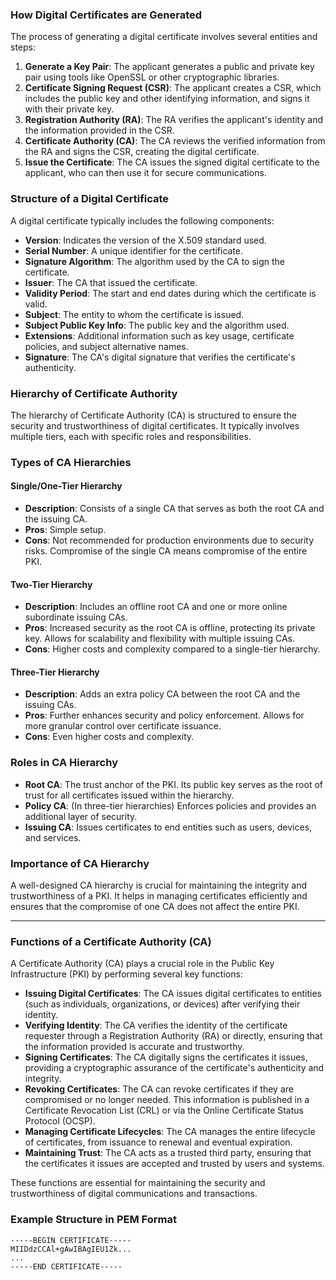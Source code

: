 ### How Digital Certificates are Generated
The process of generating a digital certificate involves several entities and steps:

1. **Generate a Key Pair**: The applicant generates a public and private key pair using tools like OpenSSL or other cryptographic libraries.
2. **Certificate Signing Request (CSR)**: The applicant creates a CSR, which includes the public key and other identifying information, and signs it with their private key.
3. **Registration Authority (RA)**: The RA verifies the applicant's identity and the information provided in the CSR.
4. **Certificate Authority (CA)**: The CA reviews the verified information from the RA and signs the CSR, creating the digital certificate.
5. **Issue the Certificate**: The CA issues the signed digital certificate to the applicant, who can then use it for secure communications.

### Structure of a Digital Certificate
A digital certificate typically includes the following components:

- **Version**: Indicates the version of the X.509 standard used.
- **Serial Number**: A unique identifier for the certificate.
- **Signature Algorithm**: The algorithm used by the CA to sign the certificate.
- **Issuer**: The CA that issued the certificate.
- **Validity Period**: The start and end dates during which the certificate is valid.
- **Subject**: The entity to whom the certificate is issued.
- **Subject Public Key Info**: The public key and the algorithm used.
- **Extensions**: Additional information such as key usage, certificate policies, and subject alternative names.
- **Signature**: The CA's digital signature that verifies the certificate's authenticity.




### Hierarchy of Certificate Authority
The hierarchy of Certificate Authority (CA) is structured to ensure the security and trustworthiness of digital certificates.
 It typically involves multiple tiers, each with specific roles and responsibilities.

### Types of CA Hierarchies
#### Single/One-Tier Hierarchy
- **Description**: Consists of a single CA that serves as both the root CA and the issuing CA.
- **Pros**: Simple setup.
- **Cons**: Not recommended for production environments due to security risks.
 Compromise of the single CA means compromise of the entire PKI.

#### Two-Tier Hierarchy
- **Description**: Includes an offline root CA and one or more online subordinate issuing CAs.
- **Pros**: Increased security as the root CA is offline, protecting its private key. Allows for scalability and flexibility with multiple issuing CAs.
- **Cons**: Higher costs and complexity compared to a single-tier hierarchy.

#### Three-Tier Hierarchy
- **Description**: Adds an extra policy CA between the root CA and the issuing CAs.
- **Pros**: Further enhances security and policy enforcement. Allows for more granular control over certificate issuance.
- **Cons**: Even higher costs and complexity.

### Roles in CA Hierarchy
- **Root CA**: The trust anchor of the PKI. Its public key serves as the root of trust for all certificates issued within the hierarchy.
- **Policy CA**: (In three-tier hierarchies) Enforces policies and provides an additional layer of security.
- **Issuing CA**: Issues certificates to end entities such as users, devices, and services.

### Importance of CA Hierarchy
A well-designed CA hierarchy is crucial for maintaining the integrity and trustworthiness of a PKI. It helps in managing
 certificates efficiently and ensures that the compromise of one CA does not affect the entire PKI.

---

### Functions of a Certificate Authority (CA)
A Certificate Authority (CA) plays a crucial role in the Public Key Infrastructure (PKI) by performing several key functions:

- **Issuing Digital Certificates**: The CA issues digital certificates to entities (such as individuals, organizations, or devices) after verifying their identity.
- **Verifying Identity**: The CA verifies the identity of the certificate requester through a Registration Authority (RA) or
directly, ensuring that the information provided is accurate and trustworthy.
- **Signing Certificates**: The CA digitally signs the certificates it issues, providing a cryptographic assurance of
the certificate's authenticity and integrity.
- **Revoking Certificates**: The CA can revoke certificates if they are compromised or no longer needed.
This information is published in a Certificate Revocation List (CRL) or via the Online Certificate Status Protocol (OCSP).
- **Managing Certificate Lifecycles**: The CA manages the entire lifecycle of certificates, from issuance to renewal and eventual expiration.
- **Maintaining Trust**: The CA acts as a trusted third party, ensuring that the certificates it issues are accepted and trusted by users and systems.

These functions are essential for maintaining the security and trustworthiness of digital communications and transactions.

### Example Structure in PEM Format
```plaintext
-----BEGIN CERTIFICATE-----
MIIDdzCCAl+gAwIBAgIEU1Zk...
...
-----END CERTIFICATE-----




